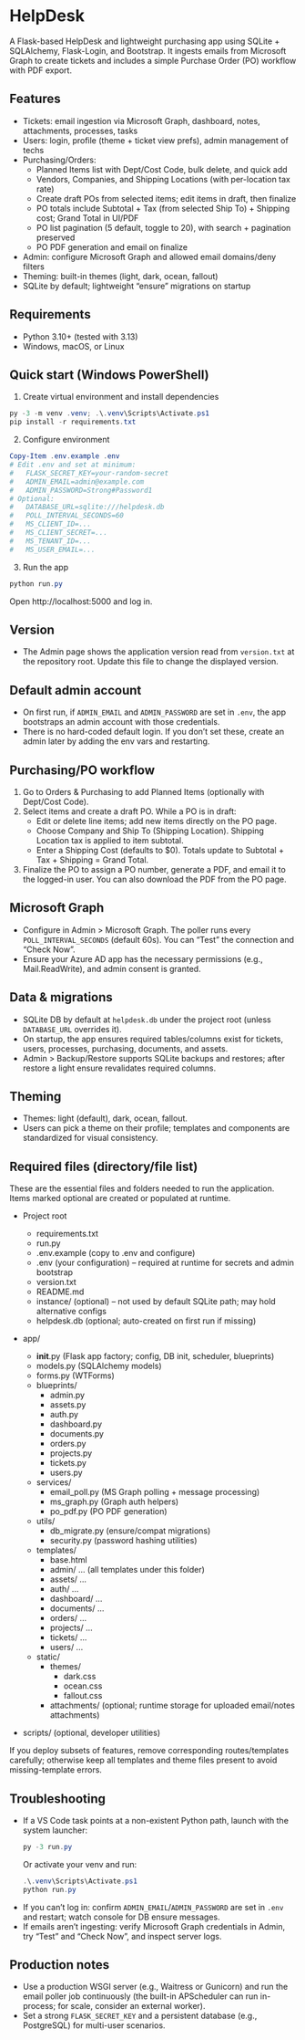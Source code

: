 # HelpDesk

A Flask-based HelpDesk and lightweight purchasing app using SQLite + SQLAlchemy, Flask-Login, and Bootstrap. It ingests emails from Microsoft Graph to create tickets and includes a simple Purchase Order (PO) workflow with PDF export.

## Features
- Tickets: email ingestion via Microsoft Graph, dashboard, notes, attachments, processes, tasks
- Users: login, profile (theme + ticket view prefs), admin management of techs
- Purchasing/Orders:
	- Planned Items list with Dept/Cost Code, bulk delete, and quick add
	- Vendors, Companies, and Shipping Locations (with per-location tax rate)
	- Create draft POs from selected items; edit items in draft, then finalize
	- PO totals include Subtotal + Tax (from selected Ship To) + Shipping cost; Grand Total in UI/PDF
	- PO list pagination (5 default, toggle to 20), with search + pagination preserved
	- PO PDF generation and email on finalize
- Admin: configure Microsoft Graph and allowed email domains/deny filters
- Theming: built-in themes (light, dark, ocean, fallout)
- SQLite by default; lightweight “ensure” migrations on startup

## Requirements
- Python 3.10+ (tested with 3.13)
- Windows, macOS, or Linux

## Quick start (Windows PowerShell)

1) Create virtual environment and install dependencies
```powershell
py -3 -m venv .venv; .\.venv\Scripts\Activate.ps1
pip install -r requirements.txt
```

2) Configure environment
```powershell
Copy-Item .env.example .env
# Edit .env and set at minimum:
#   FLASK_SECRET_KEY=your-random-secret
#   ADMIN_EMAIL=admin@example.com
#   ADMIN_PASSWORD=Strong#Password1
# Optional:
#   DATABASE_URL=sqlite:///helpdesk.db
#   POLL_INTERVAL_SECONDS=60
#   MS_CLIENT_ID=...
#   MS_CLIENT_SECRET=...
#   MS_TENANT_ID=...
#   MS_USER_EMAIL=...
```

3) Run the app
```powershell
python run.py
```
Open http://localhost:5000 and log in.

## Version
- The Admin page shows the application version read from `version.txt` at the repository root. Update this file to change the displayed version.

## Default admin account
- On first run, if `ADMIN_EMAIL` and `ADMIN_PASSWORD` are set in `.env`, the app bootstraps an admin account with those credentials.
- There is no hard-coded default login. If you don’t set these, create an admin later by adding the env vars and restarting.

## Purchasing/PO workflow
1. Go to Orders & Purchasing to add Planned Items (optionally with Dept/Cost Code).
2. Select items and create a draft PO. While a PO is in draft:
	 - Edit or delete line items; add new items directly on the PO page.
	 - Choose Company and Ship To (Shipping Location). Shipping Location tax is applied to item subtotal.
	 - Enter a Shipping Cost (defaults to $0). Totals update to Subtotal + Tax + Shipping = Grand Total.
3. Finalize the PO to assign a PO number, generate a PDF, and email it to the logged-in user. You can also download the PDF from the PO page.

## Microsoft Graph
- Configure in Admin > Microsoft Graph. The poller runs every `POLL_INTERVAL_SECONDS` (default 60s). You can “Test” the connection and “Check Now”.
- Ensure your Azure AD app has the necessary permissions (e.g., Mail.ReadWrite), and admin consent is granted.

## Data & migrations
- SQLite DB by default at `helpdesk.db` under the project root (unless `DATABASE_URL` overrides it).
- On startup, the app ensures required tables/columns exist for tickets, users, processes, purchasing, documents, and assets.
- Admin > Backup/Restore supports SQLite backups and restores; after restore a light ensure revalidates required columns.

## Theming
- Themes: light (default), dark, ocean, fallout.
- Users can pick a theme on their profile; templates and components are standardized for visual consistency.

## Required files (directory/file list)
These are the essential files and folders needed to run the application. Items marked optional are created or populated at runtime.

- Project root
	- requirements.txt
	- run.py
	- .env.example (copy to .env and configure)
	- .env (your configuration) – required at runtime for secrets and admin bootstrap
	- version.txt
	- README.md
	- instance/ (optional) – not used by default SQLite path; may hold alternative configs
	- helpdesk.db (optional; auto-created on first run if missing)

- app/
	- __init__.py (Flask app factory; config, DB init, scheduler, blueprints)
	- models.py (SQLAlchemy models)
	- forms.py (WTForms)
	- blueprints/
		- admin.py
		- assets.py
		- auth.py
		- dashboard.py
		- documents.py
		- orders.py
		- projects.py
		- tickets.py
		- users.py
	- services/
		- email_poll.py (MS Graph polling + message processing)
		- ms_graph.py (Graph auth helpers)
		- po_pdf.py (PO PDF generation)
	- utils/
		- db_migrate.py (ensure/compat migrations)
		- security.py (password hashing utilities)
	- templates/
		- base.html
		- admin/ ... (all templates under this folder)
		- assets/ ...
		- auth/ ...
		- dashboard/ ...
		- documents/ ...
		- orders/ ...
		- projects/ ...
		- tickets/ ...
		- users/ ...
	- static/
		- themes/
			- dark.css
			- ocean.css
			- fallout.css
		- attachments/ (optional; runtime storage for uploaded email/notes attachments)

- scripts/ (optional, developer utilities)

If you deploy subsets of features, remove corresponding routes/templates carefully; otherwise keep all templates and theme files present to avoid missing-template errors.

## Troubleshooting
- If a VS Code task points at a non-existent Python path, launch with the system launcher:
	```powershell
	py -3 run.py
	```
	Or activate your venv and run:
	```powershell
	.\.venv\Scripts\Activate.ps1
	python run.py
	```
- If you can’t log in: confirm `ADMIN_EMAIL`/`ADMIN_PASSWORD` are set in `.env` and restart; watch console for DB ensure messages.
- If emails aren’t ingesting: verify Microsoft Graph credentials in Admin, try “Test” and “Check Now”, and inspect server logs.

## Production notes
- Use a production WSGI server (e.g., Waitress or Gunicorn) and run the email poller job continuously (the built-in APScheduler can run in-process; for scale, consider an external worker).
- Set a strong `FLASK_SECRET_KEY` and a persistent database (e.g., PostgreSQL) for multi-user scenarios.
